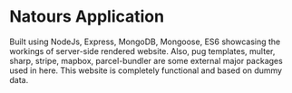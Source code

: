 # Natours Application

Built using NodeJs, Express, MongoDB, Mongoose, ES6 showcasing the workings of server-side rendered website.
Also, pug templates, multer, sharp, stripe, mapbox, parcel-bundler are some external major packages used in here.
This website is completely functional and based on dummy data.
